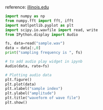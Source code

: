 reference: [illinois.edu](https://publish.illinois.edu/augmentedlistening/tutorials/music-processing/tutorial-1-introduction-to-audio-processing-in-python/)

```python
import numpy as np
from numpy.fft import fft, ifft
import matlpotlib.pyplot as plt
import scipy.io.wavfile import read, write
from IPython.display import Audio

fs, data=read("sample.wav")
data = data[:,0]
print("sampling frequency is ", fs)

# to add audio play widget in ipynb
Audio(data, rate=fs)

# Plotting audio data
plt.figure()
plt.plot(data)
plt.xlabel("sample index")
plt.ylabel("amplitude")
plt.title("waveform of wave file")
plt.show()

```

